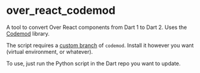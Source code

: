 # over_react_codemod

A tool to convert Over React components from Dart 1 to Dart 2. Uses the
[Codemod](https://github.com/Facebook/codemod) library.

The script requires a [custom branch](https://github.com/georgelesica-wf/codemod/tree/dart-convert)
of `codemod`. Install it however you want (virtual environment, or whatever).

To use, just run the Python script in the Dart repo you want to update.
